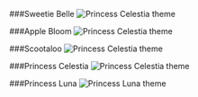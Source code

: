 
###Sweetie Belle
![Princess Celestia theme]()

###Apple Bloom
![Princess Celestia theme]()

###Scootaloo
![Princess Celestia theme]()


###Princess Celestia
![Princess Celestia theme]()

###Princess Luna
![Princess Luna theme]()
